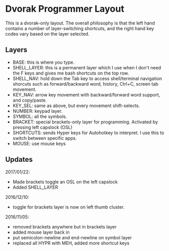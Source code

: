 Dvorak Programmer Layout
========================

This is a dvorak-only layout. The overall philosophy is that the left hand contains a number of layer-switching shortcuts, and the right hand key codes vary based on the layer selected.

Layers
------

* BASE: this is where you type.
* SHELL_LAYER: this is a permanent layer which I use when I don't need the F keys and gives me bash shortcuts on the top row.
* SHELL_NAV: hold down the Tab key to access shell/terminal navigation shorcuts such as forward/backward word, history, Ctrl+C, screen tab movement.
* KEY_NAV: arrow key movement with backward/forward word support, and copy/paste.
* KEY_SEL: same as above, but every movement shift-selects.
* NUMBER: keypad layer.
* SYMBOL: all the symbols.
* BRACKET: special brackets-only layer for programming. Activated by pressing left capslock (OSL)
* SHORTCUTS: sends Hyper keys for Autohotkey to interpret. I use this to switch between specific apps.
* MOUSE: use mouse keys

Updates
-------

2017/01/22:
* Made brackets toggle an OSL on the left capslock
* Added SHELL_LAYER

2016/12/10:
* toggle for brackets layer is now on left thumb cluster.

2016/11/05:
* removed brackets anywhere but in brackets layer
* added mouse layer back in
* put semicolon-newline and end-newline on symbol layer
* replaced all HYPR with MEH, added more shortcut keys
